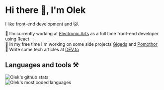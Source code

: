 # Hi there 👋, I'm Olek

I like front-end development and 🐱.

🔭 I’m currently working at [Electronic Arts](https://www.ea.com/) as a full time front-end developer using [React](https://reactjs.org)  
🌱 In my free time I'm working on some side projects [Gigeds](http://www.gigeds.live) and [Pomothor](https://pomothor-f46c3.firebaseapp.com)  
📝 Write some tech articles at [DEV.to](https://dev.to/ozaytsev86)  

## Languages and tools ⚒️

![Olek's github stats](https://github-readme-stats.vercel.app/api?username=ozaytsev86&hide=contribs,prs&count_private=true&show_icons=true)  
![Olek's most coded languages](https://github-readme-stats.vercel.app/api/top-langs/?username=ozaytsev86)
